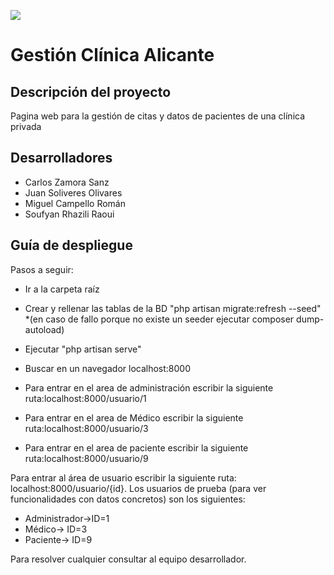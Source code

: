![](http://ilemiprojects.com/Altamira/wp-content/uploads/2016/10/banner-home-3.jpg)

# Gestión Clínica Alicante 

## Descripción del proyecto
Pagina web para la gestión de citas y datos de pacientes de una clínica privada

## Desarrolladores

* Carlos Zamora Sanz
* Juan Soliveres Olivares
* Miguel Campello Román
* Soufyan Rhazili Raoui

## Guía de despliegue

Pasos a seguir:
* Ir a la carpeta raíz
* Crear y rellenar las tablas de la BD "php artisan migrate:refresh --seed" *(en caso de fallo porque no existe un seeder ejecutar composer dump-autoload)
* Ejecutar "php artisan serve"
* Buscar en un navegador localhost:8000


* Para entrar en el area de administración escribir la siguiente ruta:localhost:8000/usuario/1
* Para entrar en el area de Médico escribir la siguiente ruta:localhost:8000/usuario/3
* Para entrar en el area de paciente escribir la siguiente ruta:localhost:8000/usuario/9



Para entrar al área de usuario escribir la siguiente ruta: localhost:8000/usuario/{id}.
Los usuarios de prueba (para ver funcionalidades con datos concretos) son los siguientes:

* Administrador->ID=1
* Médico-> ID=3
* Paciente-> ID=9

Para resolver cualquier consultar al equipo desarrollador.


